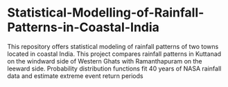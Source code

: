 # Statistical-Modelling-of-Rainfall-Patterns-in-Coastal-India
This repository offers statistical modeling of rainfall patterns of two towns located in coastal India. This project compares rainfall patterns in Kuttanad on the windward side of Western Ghats with Ramanthapuram on the leeward side. Probability distribution functions fit 40 years of NASA rainfall data and estimate extreme event return periods
